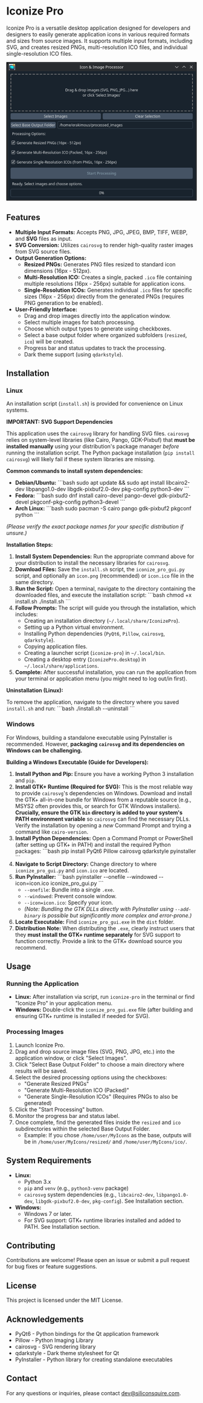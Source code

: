 # Iconize Pro

Iconize Pro is a versatile desktop application designed for developers and designers to easily generate application icons in various required formats and sizes from source images. It supports multiple input formats, including SVG, and creates resized PNGs, multi-resolution ICO files, and individual single-resolution ICO files.


![](Screenshot_20250410_161127.png)


## Features

- **Multiple Input Formats:** Accepts PNG, JPG, JPEG, BMP, TIFF, WEBP, and **SVG** files as input.
- **SVG Conversion:** Utilizes `cairosvg` to render high-quality raster images from SVG source files.
- **Output Generation Options:**
  - **Resized PNGs:** Generates PNG files resized to standard icon dimensions (16px - 512px).
  - **Multi-Resolution ICO:** Creates a single, packed `.ico` file containing multiple resolutions (16px - 256px) suitable for application icons.
  - **Single-Resolution ICOs:** Generates individual `.ico` files for specific sizes (16px - 256px) directly from the generated PNGs (requires PNG generation to be enabled).
- **User-Friendly Interface:**
  - Drag and drop images directly into the application window.
  - Select multiple images for batch processing.
  - Choose which output types to generate using checkboxes.
  - Select a base output folder where organized subfolders (`resized`, `ico`) will be created.
  - Progress bar and status updates to track the processing.
  - Dark theme support (using `qdarkstyle`).

## Installation

### Linux

An installation script (`install.sh`) is provided for convenience on Linux systems.

**IMPORTANT: SVG Support Dependencies**

This application uses the `cairosvg` library for handling SVG files. `cairosvg` relies on system-level libraries (like Cairo, Pango, GDK-Pixbuf) that **must be installed manually** using your distribution's package manager _before_ running the installation script. The Python package installation (`pip install cairosvg`) will likely fail if these system libraries are missing.

**Common commands to install system dependencies:**

- **Debian/Ubuntu:**
  \`\`\`bash
  sudo apt update && sudo apt install libcairo2-dev libpango1.0-dev libgdk-pixbuf2.0-dev pkg-config python3-dev
  \`\`\`
- **Fedora:**
  \`\`\`bash
  sudo dnf install cairo-devel pango-devel gdk-pixbuf2-devel pkgconf-pkg-config python3-devel
  \`\`\`
- **Arch Linux:**
  \`\`\`bash
  sudo pacman -S cairo pango gdk-pixbuf2 pkgconf python
  \`\`\`

_(Please verify the exact package names for your specific distribution if unsure.)_

**Installation Steps:**

1.  **Install System Dependencies:** Run the appropriate command above for your distribution to install the necessary libraries for `cairosvg`.
2.  **Download Files:** Save the `install.sh` script, the `iconize_pro_gui.py` script, and optionally an `icon.png` (recommended) or `icon.ico` file in the same directory.
3.  **Run the Script:** Open a terminal, navigate to the directory containing the downloaded files, and execute the installation script:
    \`\`\`bash
    chmod +x install.sh
    ./install.sh
    \`\`\`
4.  **Follow Prompts:** The script will guide you through the installation, which includes:
    - Creating an installation directory (`~/.local/share/IconizePro`).
    - Setting up a Python virtual environment.
    - Installing Python dependencies (`PyQt6`, `Pillow`, `cairosvg`, `qdarkstyle`).
    - Copying application files.
    - Creating a launcher script (`iconize-pro`) in `~/.local/bin`.
    - Creating a desktop entry (`IconizePro.desktop`) in `~/.local/share/applications`.
5.  **Complete:** After successful installation, you can run the application from your terminal or application menu (you might need to log out/in first).

**Uninstallation (Linux):**

To remove the application, navigate to the directory where you saved `install.sh` and run:
\`\`\`bash
./install.sh --uninstall
\`\`\`

### Windows

For Windows, building a standalone executable using PyInstaller is recommended. However, **packaging `cairosvg` and its dependencies on Windows can be challenging.**

**Building a Windows Executable (Guide for Developers):**

1.  **Install Python and Pip:** Ensure you have a working Python 3 installation and `pip`.
2.  **Install GTK+ Runtime (Required for SVG):** This is the most reliable way to provide `cairosvg`'s dependencies on Windows. Download and install the GTK+ all-in-one bundle for Windows from a reputable source (e.g., MSYS2 often provides this, or search for GTK Windows installers). **Crucially, ensure the GTK `bin` directory is added to your system's PATH environment variable** so `cairosvg` can find the necessary DLLs. Verify the installation by opening a _new_ Command Prompt and trying a command like `cairo-version`.
3.  **Install Python Dependencies:** Open a Command Prompt or PowerShell (after setting up GTK+ in PATH) and install the required Python packages:
    \`\`\`bash
    pip install PyQt6 Pillow cairosvg qdarkstyle pyinstaller
    \`\`\`
4.  **Navigate to Script Directory:** Change directory to where `iconize_pro_gui.py` and `icon.ico` are located.
5.  **Run PyInstaller:**
    \`\`\`bash
    pyinstaller --onefile --windowed --icon=icon.ico iconize_pro_gui.py
    \`\`\`
    - `--onefile`: Bundle into a single `.exe`.
    - `--windowed`: Prevent console window.
    - `--icon=icon.ico`: Specify your icon.
    - _(Note: Bundling the GTK DLLs directly with PyInstaller using `--add-binary` is possible but significantly more complex and error-prone.)_
6.  **Locate Executable:** Find `iconize_pro_gui.exe` in the `dist` folder.
7.  **Distribution Note:** When distributing the `.exe`, clearly instruct users that they **must install the GTK+ runtime separately** for SVG support to function correctly. Provide a link to the GTK+ download source you recommend.

## Usage

### Running the Application

- **Linux:** After installation via script, run `iconize-pro` in the terminal or find "Iconize Pro" in your application menu.
- **Windows:** Double-click the `iconize_pro_gui.exe` file (after building and ensuring GTK+ runtime is installed if needed for SVG).

### Processing Images

1.  Launch Iconize Pro.
2.  Drag and drop source image files (SVG, PNG, JPG, etc.) into the application window, or click "Select Images".
3.  Click "Select Base Output Folder" to choose a main directory where results will be saved.
4.  Select the desired processing options using the checkboxes:
    - "Generate Resized PNGs"
    - "Generate Multi-Resolution ICO (Packed)"
    - "Generate Single-Resolution ICOs" (Requires PNGs to also be generated)
5.  Click the "Start Processing" button.
6.  Monitor the progress bar and status label.
7.  Once complete, find the generated files inside the `resized` and `ico` subdirectories within the selected Base Output Folder.
    - Example: If you chose `/home/user/MyIcons` as the base, outputs will be in `/home/user/MyIcons/resized/` and `/home/user/MyIcons/ico/`.

## System Requirements

- **Linux:**
  - Python 3.x
  - `pip` and `venv` (e.g., `python3-venv` package)
  - `cairosvg` system dependencies (e.g., `libcairo2-dev`, `libpango1.0-dev`, `libgdk-pixbuf2.0-dev`, `pkg-config`). See Installation section.
- **Windows:**
  - Windows 7 or later.
  - For SVG support: GTK+ runtime libraries installed and added to PATH. See Installation section.

## Contributing

Contributions are welcome! Please open an issue or submit a pull request for bug fixes or feature suggestions.

## License

This project is licensed under the MIT License.

## Acknowledgements

- PyQt6 - Python bindings for the Qt application framework
- Pillow - Python Imaging Library
- cairosvg - SVG rendering library
- qdarkstyle - Dark theme stylesheet for Qt
- PyInstaller - Python library for creating standalone executables

## Contact

For any questions or inquiries, please contact dev@siliconsquire.com.
